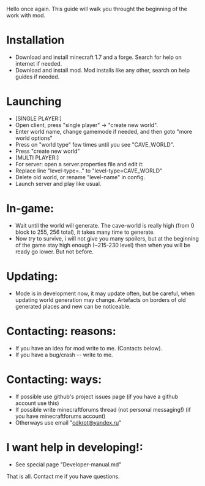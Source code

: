 Hello once again.
This guide will walk you throught the beginning of the work with mod.

Installation
============
* Download and install minecraft 1.7 and a forge. Search for help on internet if needed.
* Download and install mod. Mod installs like any other, search on help guides if needed.


Launching
==============
* [SINGLE PLAYER:]
* Open client, press "single player" -> "create new world".
* Enter world name, change gamemode if needed, and then goto "more world options"
* Press on "world type" few times until you see "CAVE_WORLD".
* Press "create new world"
* [MULTI PLAYER:]
* For server: open a server.properties file and edit it:
* Replace line "level-type=.." to "level-type=CAVE_WORLD"
* Delete old world, or rename "level-name" in config.
* Launch server and play like usual.

In-game:
===========
* Wait until the world will generate. The cave-world is really high (from 0 block to 255, 256 total), it takes many time to generate.
* Now try to survive, i will not give you many spoilers, but at the beginning of the game stay high enough (~215-230 level) then when you will be ready go lower. But not before.


Updating:
==========
* Mode is in development now, it may update often, but be careful, when updating world generation may change. Artefacts on borders of old generated places and new can be noticeable.

Contacting: reasons:
======================
* If you have an idea for mod write to me. (Contacts below).
* If you have a bug/crash -- write to me.

Contacting: ways:
===================
* If possible use github's project issues page (if you have a github account use this)
* If possible write minecraftforums thread (not personal messaging!) (if you have minecraftforums account)
* Otherways use email "cdkrot@yandex.ru"

I want help in developing!:
=============================
* See special page "Developer-manual.md"

That is all. Contact me if you have questions.

